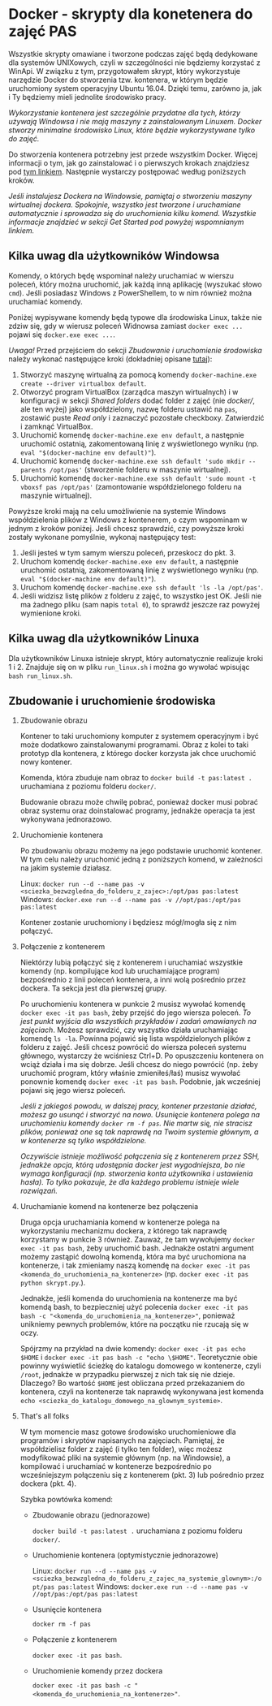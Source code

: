 
# Docker - skrypty dla konetenera do zajęć PAS

Wszystkie skrypty omawiane i tworzone podczas zajęć będą dedykowane dla systemów UNIXowych, czyli w szczególności nie będziemy korzystać z WinApi. W związku z tym, przygotowałem skrypt, który wykorzystuje narzędzie Docker do stworzenia tzw. kontenera, w którym będzie uruchomiony system operacyjny Ubuntu 16.04. Dzięki temu, zarówno ja, jak i Ty będziemy mieli jednolite środowisko pracy.

_Wykorzystanie kontenera jest szczególnie przydatne dla tych, którzy używają Windowsa i nie mają maszyny z zainstalowanym Linuxem. Docker stworzy minimalne środowisko Linux, które będzie wykorzystywane tylko do zajęć._

Do stworzenia kontenera potrzebny jest przede wszystkim Docker. Więcej informacji o tym, jak go zainstalować i o pierwszych krokach znajdziesz pod [tym linkiem](https://www.docker.com/products/overview). Następnie wystarczy postępować według poniższych kroków.

_Jeśli instalujesz Dockera na Windowsie, pamiętaj o stworzeniu maszyny wirtualnej dockera. Spokojnie, wszystko jest tworzone i uruchamiane automatycznie i sprowadza się do uruchomienia kilku komend. Wszystkie informacje znajdzieć w sekcji Get Started pod powyżej wspomnianym linkiem._

## Kilka uwag dla użytkowników Windowsa

Komendy, o których będę wspominał należy uruchamiać w wierszu poleceń, który można uruchomić, jak każdą inną aplikację (wyszukać słowo `cmd`). Jeśli posiadasz Windows z PowerShellem, to w nim również można uruchamiać komendy.

Poniżej wypisywane komendy będą typowe dla środowiska Linux, także nie zdziw się, gdy w wierusz poleceń Widnowsa zamiast `docker exec ...` pojawi się `docker.exe exec ...`.

*Uwaga!* Przed przejściem do sekcji _Zbudowanie i uruchomienie środowiska_ należy wykonać następujące kroki (dokładniej opisane [tutaj](https://docs.docker.com/machine/get-started/)):

1. Stworzyć maszynę wirtualną za pomocą komendy `docker-machine.exe create --driver virtualbox default`.
2. Otworzyć program VirtualBox (zarządca maszyn wirtualnych) i w konfiguracji w sekcji _Shared folders_ dodać folder z zajęć (nie _docker/_, ale ten wyżej) jako współdzielony, nazwę folderu ustawić na `pas`, zostawić puste _Read only_ i zaznaczyć pozostałe checkboxy. Zatwierdzić i zamknąć VirtualBox.
3. Uruchomić komendę `docker-machine.exe env default`, a następnie uruchomić ostatnią, zakomentowaną linię z wyświetlonego wyniku (np. `eval "$(docker-machine env default)"`).
4. Uruchomić komendę `docker-machine.exe ssh default 'sudo mkdir --parents /opt/pas'` (stworzenie folderu w maszynie wirtualnej).
5. Uruchomić komendę `docker-machine.exe ssh default 'sudo mount -t vboxsf pas /opt/pas'` (zamontowanie współdzielonego folderu na maszynie wirtualnej).

Powyższe kroki mają na celu umożliwienie na systemie Windows współdzielenia plików z Windows z kontenerem, o czym wspominam w jednym z kroków poniżej. Jeśli chcesz sprawdzić, czy powyższe kroki zostały wykonane pomyślnie, wykonaj następujący test:

1. Jeśli jesteś w tym samym wierszu poleceń, przeskocz do pkt. 3.
2. Uruchom komendę `docker-machine.exe env default`, a następnie uruchomić ostatnią, zakomentowaną linię z wyświetlonego wyniku (np. `eval "$(docker-machine env default)"`).
3. Uruchom komendę `docker-machine.exe ssh default 'ls -la /opt/pas'`.
4. Jeśli widzisz listę plików z folderu z zajęć, to wszystko jest OK. Jeśli nie ma żadnego pliku (sam napis `total 0`), to sprawdź jeszcze raz powyżej wymienione kroki.

## Kilka uwag dla użytkowników Linuxa

Dla użytkowników Linuxa istnieje skrypt, który automatycznie realizuje kroki 1 i 2. Znajduje się on w pliku `run_linux.sh` i można go wywołać wpisując `bash run_linux.sh`.

## Zbudowanie i uruchomienie środowiska

1. Zbudowanie obrazu

	Kontener to taki uruchomiony komputer z systemem operacyjnym i być może dodatkowo zainstalowanymi programami. Obraz z kolei to taki prototyp dla kontenera, z którego docker korzysta jak chce uruchomić nowy kontener.  

	Komenda, która zbuduje nam obraz to `docker build -t pas:latest .` uruchamiana z poziomu folderu `docker/`.

	Budowanie obrazu może chwilę pobrać, ponieważ docker musi pobrać obraz systemu oraz doinstalować programy, jednakże operacja ta jest wykonywana jednorazowo. 

2. Uruchomienie kontenera

	Po zbudowaniu obrazu możemy na jego podstawie uruchomić kontener. W tym celu należy uruchomić jedną z poniższych komend, w zależności na jakim systemie działasz.

	Linux: `docker run --d --name pas -v <sciezka_bezwzgledna_do_folderu_z_zajec>:/opt/pas pas:latest`
	Windows: `docker.exe run --d --name pas -v //opt/pas:/opt/pas pas:latest`

	Kontener zostanie uruchomiony i będziesz mógł/mogła się z nim połączyć. 

3. Połączenie z kontenerem

	Niektórzy lubią połączyć się z kontenerem i uruchamiać wszystkie komendy (np. kompilujące kod lub uruchamiające program) bezpośrednio z linii poleceń kontenera, a inni wolą pośrednio przez dockera. Ta sekcja jest dla pierwszej grupy.

	Po uruchomieniu kontenera w punkcie 2 musisz wywołać komendę `docker exec -it pas bash`, żeby przejść do jego wiersza poleceń. *To jest punkt wyjścia dla wszystkich przykładów i zadań omawianych na zajęciach*. Możesz sprawdzić, czy wszystko działa uruchamiając komendę `ls -la`. Powinna pojawić się lista współdzielonych plików z folderu z zajęć. Jeśli chcesz powrócić do wiersza poleceń systemu głównego, wystarczy że wciśniesz Ctrl+D. Po opuszczeniu kontenera on wciąż działa i ma się dobrze. Jeśli chcesz do niego powrócić (np. żeby uruchomić program, który właśnie zmieniłeś/łaś) musisz wywołać ponownie komendę `docker exec -it pas bash`. Podobnie, jak wcześniej pojawi się jego wiersz poleceń.

	*Jeśli z jakiegoś powodu, w dalszej pracy, kontener przestanie działać, możesz go usunąć i stworzyć na nowo. Usunięcie kontenera polega na uruchomieniu komendy `docker rm -f pas`. Nie martw się, nie stracisz plików, ponieważ one są tak naprawdę na Twoim systemie głównym, a w kontenerze są tylko współdzielone.*

	_Oczywiście istnieje możliwość połączenia się z kontenerem przez SSH, jednakże opcja, którą udostępnia docker jest wygodniejsza, bo nie wymaga konfiguracji (np. stworzenia konta użytkownika i ustawienia hasła). To tylko pokazuje, że dla każdego problemu istnieje wiele rozwiązań._

4. Uruchamianie komend na kontenerze bez połączenia

	Druga opcja uruchamiania komend w kontenerze polega na wykorzystaniu mechanizmu dockera, z którego tak naprawdę korzystamy w punkcie 3 również. Zauważ, że tam wywołujemy `docker exec -it pas bash`, żeby uruchomić bash. Jednakże ostatni argument możemy zastąpić dowolną komendą, która ma być uruchomiona na kontenerze, i tak zmieniamy naszą komendę na `docker exec -it pas <komenda_do_uruchomienia_na_kontenerze>` (np. `docker exec -it pas python skrypt.py`.).

	Jednakże, jeśli komenda do uruchomienia na kontenerze ma być komendą bash, to bezpieczniej użyć polecenia `docker exec -it pas bash -c "<komenda_do_uruchomienia_na_kontenerze>"`, ponieważ unikniemy pewnych problemów, które na początku nie rzucają się w oczy. 

	Spójrzmy na przykład na dwie komendy: `docker exec -it pas echo $HOME` i `docker exec -it pas bash -c "echo \$HOME"`. Teoretycznie obie powinny wyświetlić ścieżkę do katalogu domowego w kontenerze, czyli `/root`, jednakże w przypadku pierwszej z nich tak się nie dzieje. Dlaczego? Bo wartość `$HOME` jest obliczana przed przekazaniem do kontenera, czyli na kontenerze tak naprawdę wykonywana jest komenda `echo <sciezka_do_katalogu_domowego_na_glownym_systemie>`.

5. That's all folks

	W tym momencie masz gotowe środowisko uruchomieniowe dla programów i skryptów napisanych na zajęciach. Pamiętaj, że współdzielisz folder z zajęć (i tylko ten folder), więc możesz modyfikować pliki na systemie głównym (np. na Windowsie), a kompilować i uruchamiać w kontenerze bezpośrednio po wcześniejszym połączeniu się z kontenerem (pkt. 3) lub pośrednio przez dockera (pkt. 4).

	Szybka powtówka komend:

	* Zbudowanie obrazu (jednorazowe)

		`docker build -t pas:latest .` uruchamiana z poziomu folderu `docker/`.

	* Uruchomienie kontenera (optymistycznie jednorazowe)

		Linux: `docker run --d --name pas -v <sciezka_bezwzgledna_do_folderu_z_zajec_na_systemie_glownym>:/opt/pas pas:latest`
		Windows: `docker.exe run --d --name pas -v //opt/pas:/opt/pas pas:latest`

	* Usunięcie kontenera
		
		`docker rm -f pas`

	* Połączenie z kontenerem
		
		`docker exec -it pas bash`.

	* Uruchomienie komendy przez dockera
		
		`docker exec -it pas bash -c "<komenda_do_uruchomienia_na_kontenerze>"`.
